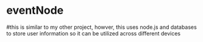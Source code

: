 # eventNode

#this is similar to my other project, howver, this uses node.js and databases to store user information so it can be utilized across different devices